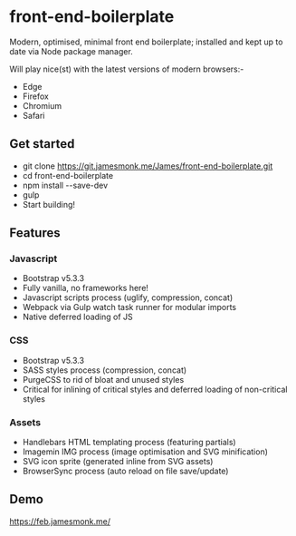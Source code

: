# front-end-boilerplate
Modern, optimised, minimal front end boilerplate; installed and kept up to date via Node package manager.

Will play nice(st) with the latest versions of modern browsers:-
* Edge
* Firefox
* Chromium
* Safari

## Get started
* git clone https://git.jamesmonk.me/James/front-end-boilerplate.git
* cd front-end-boilerplate
* npm install --save-dev
* gulp
* Start building!

## Features

### Javascript
* Bootstrap v5.3.3
* Fully vanilla, no frameworks here!
* Javascript scripts process (uglify, compression, concat)
* Webpack via Gulp watch task runner for modular imports
* Native deferred loading of JS

### CSS
* Bootstrap v5.3.3
* SASS styles process (compression, concat)
* PurgeCSS to rid of bloat and unused styles
* Critical for inlining of critical styles and deferred loading of non-critical styles

### Assets
* Handlebars HTML templating process (featuring partials)
* Imagemin IMG process (image optimisation and SVG minification)
* SVG icon sprite (generated inline from SVG assets)
* BrowserSync process (auto reload on file save/update)

## Demo

https://feb.jamesmonk.me/
